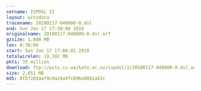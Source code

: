 ```yaml
---
setname: ISPDSL II
layout: witsdata
tracename: 20100117-040000-0.dsl
end: Sun Jan 17 17:30:00 2010
originalname: 20100117-040000-0.dsl.erf
gzsize: 1,088 MB
len: 0:30:00
start: Sun Jan 17 17:00:01 2010
totalwirelen: 19,392 MB
pkts: 35 million
download: ftp://wits.cs.waikato.ac.nz/ispdsl/2/20100117-040000-0.dsl.erf.gz
size: 2,651 MB
md5: 8fb728daaf9c0a24a9fc096a00b1a63c
---
```

